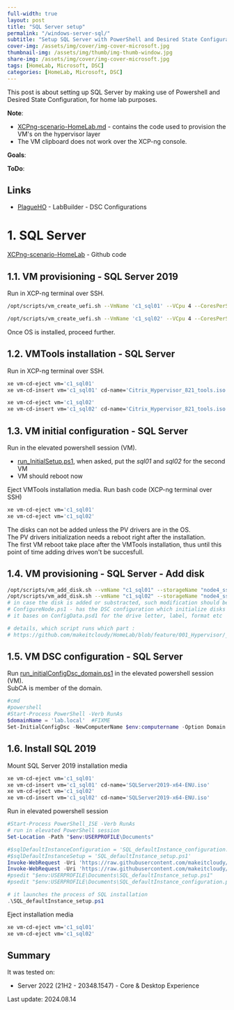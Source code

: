 ```yaml
---
full-width: true
layout: post
title: "SQL Server setup"
permalink: "/windows-server-sql/"
subtitle: "Setup SQL Server with PowerShell and Desired State Configuration"
cover-img: /assets/img/cover/img-cover-microsoft.jpg
thumbnail-img: /assets/img/thumb/img-thumb-window.jpg
share-img: /assets/img/cover/img-cover-microsoft.jpg
tags: [HomeLab, Microsoft, DSC]
categories: [HomeLab, Microsoft, DSC]
---
```

This post is about setting up SQL Server by making use of Powershell and Desired State Configuration, for home lab purposes.

**Note**:

* [XCPng-scenario-HomeLab.md](https://github.com/makeitcloudy/HomeLab/blob/feature/001_Hypervisor/_code/XCPng-scenario-HomeLab.md) - contains the code used to provision the VM's on the hypervisor layer
* The VM clipboard does not work over the XCP-ng console.

**Goals**:

**ToDo**:

## Links

* [PlagueHO](https://github.com/PlagueHO/LabBuilder/blob/main/source/dsclibrary/MEMBER_SQLSERVER2016.DSC.ps1) - LabBuilder - DSC Configurations

# 1. SQL Server

[XCPng-scenario-HomeLab](https://github.com/makeitcloudy/HomeLab/blob/feature/001_Hypervisor/_code/XCPng-scenario-HomeLab.md#windows---server-os---2x-sql-server---desktop-experience) - Github code  

## 1.1. VM provisioning - SQL Server 2019

Run in XCP-ng terminal over SSH.

```bash
/opt/scripts/vm_create_uefi.sh --VmName 'c1_sql01' --VCpu 4 --CoresPerSocket 2 --MemoryGB 4 --DiskGB 32 --ActivationExpiration 180 --TemplateName 'Windows Server 2022 (64-bit)' --IsoName 'w2k22dtc_2302_untd_nprmpt_uefi.iso' --IsoSRName 'node4_nfs' --NetworkName 'eth1 - VLAN1342 untagged - up' --Mac '2A:47:41:C1:00:31' --StorageName 'node4_ssd_sdf' --VmDescription 'w2k22_sql01_SQL2019'

/opt/scripts/vm_create_uefi.sh --VmName 'c1_sql02' --VCpu 4 --CoresPerSocket 2 --MemoryGB 4 --DiskGB 32 --ActivationExpiration 180 --TemplateName 'Windows Server 2022 (64-bit)' --IsoName 'w2k22dtc_2302_untd_nprmpt_uefi.iso' --IsoSRName 'node4_nfs' --NetworkName 'eth1 - VLAN1342 untagged - up' --Mac '2A:47:41:C1:00:32' --StorageName 'node4_ssd_sdg' --VmDescription 'w2k22_sql02_SQL2019'
```

Once OS is installed, proceed further.

## 1.2. VMTools installation - SQL Server

Run in XCP-ng terminal over SSH.

```bash
xe vm-cd-eject vm='c1_sql01'
xe vm-cd-insert vm='c1_sql01' cd-name='Citrix_Hypervisor_821_tools.iso'

xe vm-cd-eject vm='c1_sql02'
xe vm-cd-insert vm='c1_sql02' cd-name='Citrix_Hypervisor_821_tools.iso'

```

## 1.3. VM initial configuration - SQL Server

Run in the elevated powershell session (VM).

* [run_InitialSetup.ps1](https://raw.githubusercontent.com/makeitcloudy/HomeLab/feature/007_DesiredStateConfiguration/_blogPost/windows-preparation/run_initialSetup.ps1), when asked, put the *sql01* and *sql02* for the second VM
* VM should reboot now

Eject VMTools installation media. Run bash code (XCP-ng terminal over SSH)

```bash
xe vm-cd-eject vm='c1_sql01'
xe vm-cd-eject vm='c1_sql02'

```

The disks can not be added unless the PV drivers are in the OS.  
The PV drivers initialization needs a reboot right after the installation.  
The first VM reboot take place after the VMTools installation, thus until this point of time adding drives won't be succesfull.

## 1.4. VM provisioning - SQL Server - Add disk

```bash
/opt/scripts/vm_add_disk.sh --vmName "c1_sql01" --storageName "node4_ssd_sdd" --diskName "w2k22_sql01_Sdrive" --deviceId 5 --diskGB 30  --description "w2k22_Sdrive_SQLDBdrive"
/opt/scripts/vm_add_disk.sh --vmName "c1_sql02" --storageName "node4_ssd_sde" --diskName "w2k22_sql02_Sdrive" --deviceId 5 --diskGB 30  --description "w2k22_Sdrive_SQLDBdrive"
# in case the disk is added or substracted, such modification should be adjusted in ConfigureNode.ps1
# ConfigureNode.ps1 - has the DSC configuration which initialize disks
# it bases on ConfigData.psd1 for the drive letter, label, format etc

# details, which script runs which part : 
# https://github.com/makeitcloudy/HomeLab/blob/feature/001_Hypervisor/_code/XCPng-scenario-HomeLab.md#windows---server-os---2x-sql-server---desktop-experience

```

## 1.5. VM DSC configuration - SQL Server

Run [run_initialConfigDsc_domain.ps1](https://github.com/makeitcloudy/HomeLab/blob/feature/007_DesiredStateConfiguration/_blogPost/README.md#run_initialconfigdsc_domainps1) in the elevated powershell session (VM).  
SubCA is member of the domain.

```powershell
#cmd
#powershell
#Start-Process PowerShell -Verb RunAs
$domainName = 'lab.local'  #FIXME
Set-InitialConfigDsc -NewComputerName $env:computername -Option Domain -DomainName $domainName -Verbose

```

## 1.6. Install SQL 2019

Mount SQL Server 2019 installation media

```bash
xe vm-cd-eject vm='c1_sql01'
xe vm-cd-insert vm='c1_sql01' cd-name='SQLServer2019-x64-ENU.iso'
xe vm-cd-eject vm='c1_sql02'
xe vm-cd-insert vm='c1_sql02' cd-name='SQLServer2019-x64-ENU.iso'

```

Run in elevated powershell session

```powershell
#Start-Process PowerShell_ISE -Verb RunAs
# run in elevated PowerShell session
Set-Location -Path "$env:USERPROFILE\Documents"

#$sqlDefaultInstanceConfiguration = 'SQL_defaultInstance_configuration.ps1'
#$sqlDefaultInstanceSetup = 'SQL_defaultInstance_setup.ps1'
Invoke-WebRequest -Uri 'https://raw.githubusercontent.com/makeitcloudy/HomeLab/feature/007_DesiredStateConfiguration/009_SQL/SQL_defaultInstance_configuration.ps1' -OutFile "$env:USERPROFILE\Documents\SQL_defaultInstance_configuration.ps1" -Verbose
Invoke-WebRequest -Uri 'https://raw.githubusercontent.com/makeitcloudy/HomeLab/feature/007_DesiredStateConfiguration/009_SQL/SQL_defaultInstance_setup.ps1' -OutFile "$env:USERPROFILE\Documents\SQL_defaultInstance_setup.ps1" -Verbose
#psedit "$env:USERPROFILE\Documents\SQL_defaultInstance_setup.ps1"
#psedit "$env:USERPROFILE\Documents\SQL_defaultInstance_configuration.ps1"

# it launches the process of SQL installation
.\SQL_defaultInstance_setup.ps1

```

Eject installation media

```bash
xe vm-cd-eject vm='c1_sql01'
xe vm-cd-eject vm='c1_sql02'

```

## Summary

It was tested on:

* Server 2022 (21H2 - 20348.1547) - Core & Desktop Experience

Last update: 2024.08.14
